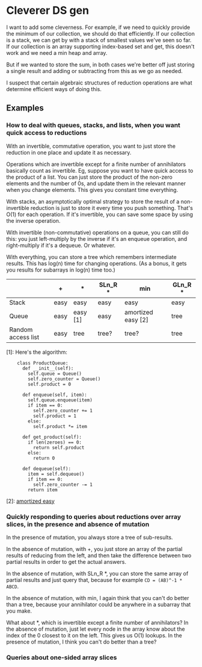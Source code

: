 # Cleverer DS gen

I want to add some cleverness. For example, if we need to quickly provide the minimum of our collection, we should do that efficiently. If our collection is a stack, we can get by with a stack of smallest values we've seen so far. If our collection is an array supporting index-based set and get, this doesn't work and we need a min heap and array.

But if we wanted to store the sum, in both cases we're better off just storing a single result and adding or subtracting from this as we go as needed.

I suspect that certain algebraic structures of reduction operations are what determine efficient ways of doing this.

## Examples

### How to deal with queues, stacks, and lists, when you want quick access to reductions

With an invertible, commutative operation, you want to just store the reduction in one place and update it as necessary.

Operations which are invertible except for a finite number of annihilators basically count as invertible. Eg, suppose you want to have quick access to the product of a list. You can just store the product of the non-zero elements and the number of 0s, and update them in the relevant manner when you change elements. This gives you constant time everything.

With stacks, an asymptotically optimal strategy to store the result of a non-invertible reduction is just to store it every time you push something. That's O(1) for each operation. If it's invertible, you can save some space by using the inverse operation.

With invertible (non-commutative) operations on a queue, you can still do this: you just left-multiply by the inverse if it's an enqueue operation, and right-multiply if it's a dequeue. Or whatever.

With everything, you can store a tree which remembers intermediate results. This has log(n) time for changing operations. (As a bonus, it gets you results for subarrays in log(n) time too.)



|                    | +    | *        | SLn_R * | min                | GLn_R * |
|--------------------|------|----------|---------|--------------------|---------|
| Stack              | easy | easy     | easy    | easy               | easy    |
| Queue              | easy | easy [1] | easy    | amortized easy [2] | tree    |
| Random access list | easy | tree     | tree?   | tree?              | tree    |

[1]: Here's the algorithm:

		class ProductQueue:
		  def __init__(self):
		    self.queue = Queue()
		    self.zero_counter = Queue()
		    self.product = 0

		  def enqueue(self, item):
		    self.queue.enqueue(item)
		    if item == 0:
		      self.zero_counter += 1
		      self.product = 1
		    else:
		      self.product *= item

		  def get_product(self):
		    if len(zeroes) == 0:
		      return self.product
		    else:
		      return 0

		  def dequeue(self):
		    item = self.dequeue()
		    if item == 0:
		      self.zero_counter -= 1
		    return item
    
[2]: [amortized easy](http://www.keithschwarz.com/interesting/code/?dir=min-queue)

### Quickly responding to queries about reductions over array slices, in the presence and absence of mutation

In the presence of mutation, you always store a tree of sub-results.

In the absence of mutation, with +, you just store an array of the partial results of reducing from the left, and then take the difference between two partial results in order to get the actual answers.

In the absence of mutation, with SLn_R *, you can store the same array of partial results and just query that, because for example `CD = (AB)^-1 * ABCD`.

In the absence of mutation, with min, I again think that you can't do better than a tree, because your annihilator could be anywhere in a subarray that you make.

What about *, which is invertible except a finite number of annihilators? In the absence of mutation, just let every node in the array know about the index of the 0 closest to it on the left. This gives us O(1) lookups. In the presence of mutation, I think you can't do better than a tree?

### Queries about one-sided array slices

